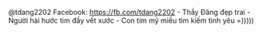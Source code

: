 @tdang2202
Facebook: https://fb.com/tdang2202 - 
Thầy Đăng đẹp trai - 
Người hài hước tim đầy vết xước -
Con tim mỹ miều tìm kiếm tình yêu =)))))

